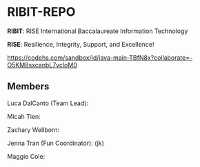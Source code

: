 # RIBIT-REPO

**RIBIT**: RISE International Baccalaureate Information Technology

**RISE**: Resilience, Integrity, Support, and Excellence!

https://codehs.com/sandbox/id/java-main-TBfN8x?collaborate=-O5KM8sxcanbL7vcloM0

## Members

Luca DalCanto (Team Lead):

Micah Tien:

Zachary Wellborn:

Jenna Tran (Fun Coordinator): (jk)

Maggie Cole:

